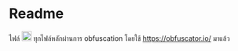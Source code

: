 # Readme
ไฟล์ <img height="20px" src="https://camo.githubusercontent.com/0c6adf0b34772f192a1c98b80ca013f2d69e954738b20062a114d9bbd245aab5/68747470733a2f2f63646e2e737667706f726e2e636f6d2f6c6f676f732f6a6176617363726970742e737667" /> 
ทุกไฟล์หลักผ่านการ obfuscation โดยใช้ https://obfuscator.io/ มาแล้ว
